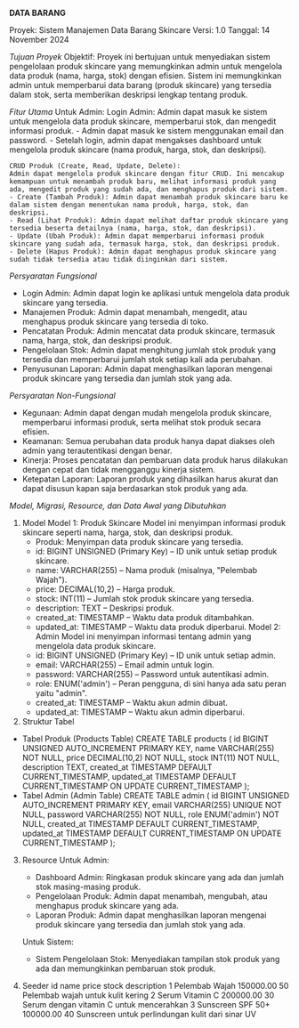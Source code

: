 **DATA BARANG**

Proyek: Sistem Manajemen Data Barang Skincare
Versi: 1.0
Tanggal: 14 November 2024

*Tujuan Proyek*
Objektif: Proyek ini bertujuan untuk menyediakan sistem pengelolaan produk skincare yang memungkinkan admin untuk mengelola data produk (nama, harga, stok) dengan efisien. Sistem ini memungkinkan admin untuk memperbarui data barang (produk skincare) yang tersedia dalam stok, serta memberikan deskripsi lengkap tentang produk.

*Fitur Utama*
Untuk Admin:
    Login Admin: Admin dapat masuk ke sistem untuk mengelola data produk skincare, memperbarui stok, dan mengedit informasi produk.
    - Admin dapat masuk ke sistem menggunakan email dan password.
    - Setelah login, admin dapat mengakses dashboard untuk mengelola produk skincare (nama produk, harga, stok, dan deskripsi).

    CRUD Produk (Create, Read, Update, Delete):
    Admin dapat mengelola produk skincare dengan fitur CRUD. Ini mencakup kemampuan untuk menambah produk baru, melihat informasi produk yang ada, mengedit produk yang sudah ada, dan menghapus produk dari sistem.
    - Create (Tambah Produk): Admin dapat menambah produk skincare baru ke dalam sistem dengan menentukan nama produk, harga, stok, dan deskripsi.
    - Read (Lihat Produk): Admin dapat melihat daftar produk skincare yang tersedia beserta detailnya (nama, harga, stok, dan deskripsi).
    - Update (Ubah Produk): Admin dapat memperbarui informasi produk skincare yang sudah ada, termasuk harga, stok, dan deskripsi produk.
    - Delete (Hapus Produk): Admin dapat menghapus produk skincare yang sudah tidak tersedia atau tidak diinginkan dari sistem.

*Persyaratan Fungsional*
- Login Admin: Admin dapat login ke aplikasi untuk mengelola data produk skincare yang tersedia.
- Manajemen Produk: Admin dapat menambah, mengedit, atau menghapus produk skincare yang tersedia di toko.
- Pencatatan Produk: Admin mencatat data produk skincare, termasuk nama, harga, stok, dan deskripsi produk.
- Pengelolaan Stok: Admin dapat menghitung jumlah stok produk yang tersedia dan memperbarui jumlah stok setiap kali ada perubahan.
- Penyusunan Laporan: Admin dapat menghasilkan laporan mengenai produk skincare yang tersedia dan jumlah stok yang ada.

*Persyaratan Non-Fungsional*
- Kegunaan: Admin dapat dengan mudah mengelola produk skincare, memperbarui informasi produk, serta melihat stok produk secara efisien.
- Keamanan: Semua perubahan data produk hanya dapat diakses oleh admin yang terautentikasi dengan benar.
- Kinerja: Proses pencatatan dan pembaruan data produk harus dilakukan dengan cepat dan tidak mengganggu kinerja sistem.
- Ketepatan Laporan: Laporan produk yang dihasilkan harus akurat dan dapat disusun kapan saja berdasarkan stok produk yang ada.

*Model, Migrasi, Resource, dan Data Awal yang Dibutuhkan*
1. Model
    Model 1: Produk Skincare
    Model ini menyimpan informasi produk skincare seperti nama, harga, stok, dan deskripsi produk.
    - Produk: Menyimpan data produk skincare yang tersedia.
    - id: BIGINT UNSIGNED (Primary Key) – ID unik untuk setiap produk skincare.
    - name: VARCHAR(255) – Nama produk (misalnya, "Pelembab Wajah").
    - price: DECIMAL(10,2) – Harga produk.
    - stock: INT(11) – Jumlah stok produk skincare yang tersedia.
    - description: TEXT – Deskripsi produk.
    - created_at: TIMESTAMP – Waktu data produk ditambahkan.
    - updated_at: TIMESTAMP – Waktu data produk diperbarui.
    Model 2: Admin
    Model ini menyimpan informasi tentang admin yang mengelola data produk skincare.
    - id: BIGINT UNSIGNED (Primary Key) – ID unik untuk setiap admin.
    - email: VARCHAR(255) – Email admin untuk login.
    - password: VARCHAR(255) – Password untuk autentikasi admin.
    - role: ENUM('admin') – Peran pengguna, di sini hanya ada satu peran yaitu "admin".
    - created_at: TIMESTAMP – Waktu akun admin dibuat.
    - updated_at: TIMESTAMP – Waktu akun admin diperbarui.
2. Struktur Tabel
- Tabel Produk (Products Table)
CREATE TABLE products (
    id BIGINT UNSIGNED AUTO_INCREMENT PRIMARY KEY,
    name VARCHAR(255) NOT NULL,
    price DECIMAL(10,2) NOT NULL,
    stock INT(11) NOT NULL,
    description TEXT,
    created_at TIMESTAMP DEFAULT CURRENT_TIMESTAMP,
    updated_at TIMESTAMP DEFAULT CURRENT_TIMESTAMP ON UPDATE CURRENT_TIMESTAMP
);
- Tabel Admin (Admin Table)
CREATE TABLE admin (
    id BIGINT UNSIGNED AUTO_INCREMENT PRIMARY KEY,
    email VARCHAR(255) UNIQUE NOT NULL,
    password VARCHAR(255) NOT NULL,
    role ENUM('admin') NOT NULL,
    created_at TIMESTAMP DEFAULT CURRENT_TIMESTAMP,
    updated_at TIMESTAMP DEFAULT CURRENT_TIMESTAMP ON UPDATE CURRENT_TIMESTAMP
);
3. Resource
    Untuk Admin:
    - Dashboard Admin: Ringkasan produk skincare yang ada dan jumlah stok masing-masing produk.
    -  Pengelolaan Produk: Admin dapat menambah, mengubah, atau menghapus produk skincare yang ada.
    - Laporan Produk: Admin dapat menghasilkan laporan mengenai produk skincare yang tersedia dan jumlah stok yang ada.

     Untuk Sistem:
    - Sistem Pengelolaan Stok: Menyediakan tampilan stok produk yang ada dan memungkinkan pembaruan stok produk.
4. Seeder
id	name	             price  	stock	description
1	Pelembab Wajah  	150000.00	50  	Pelembab wajah untuk kulit kering
2	Serum Vitamin C    	200000.00	30	    Serum dengan vitamin C untuk mencerahkan
3	Sunscreen SPF 50+	100000.00	40	    Sunscreen untuk perlindungan kulit dari sinar UV

